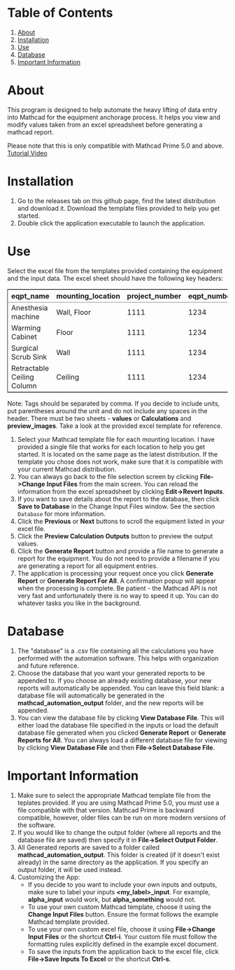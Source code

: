 
# Table of Contents

1.  [About](#org9c1fd81)
2.  [Installation](#org066badd)
3.  [Use](#orgf70a4cd)
4.  [Database](#org84477db)
5.  [Important Information](#org617affb)



<a id="org9c1fd81"></a>

# About

This program is designed to help automate the heavy lifting of data entry into Mathcad for the equipment anchorage process. It helps you view and modify values taken from an excel spreadsheet before generating a mathcad report.

Please note that this is only compatible with Mathcad Prime 5.0 and above.
[Tutorial Video](https://youtu.be/aOWT9xCHb2I)


<a id="org066badd"></a>

# Installation

1.  Go to the releases tab on this github page, find the latest distribution and download it. Download the template files provided to help you get started.
2.  Double click the application executable to launch the application.


<a id="orgf70a4cd"></a>

# Use

Select the excel file from the templates provided containing the equipment and the input data. The excel sheet should have the following key headers:

<table border="2" cellspacing="0" cellpadding="6" rules="groups" frame="hsides">


<colgroup>
<col  class="org-left" />

<col  class="org-left" />

<col  class="org-right" />

<col  class="org-right" />

<col  class="org-left" />

<col  class="org-left" />
</colgroup>
<thead>
<tr>
<th scope="col" class="org-left">eqpt_name</th>
<th scope="col" class="org-left">mounting_location</th>
<th scope="col" class="org-right">project_number</th>
<th scope="col" class="org-right">eqpt_number</th>
<th scope="col" class="org-left">tags</th>
<th scope="col" class="org-left">eqpt_tags</th>
</tr>
</thead>

<tbody>
<tr>
<td class="org-left">Anesthesia machine</td>
<td class="org-left">Wall, Floor</td>
<td class="org-right">1111</td>
<td class="org-right">1234</td>
<td class="org-left">Medical</td>
<td class="org-left">Foo, Bar</td>
</tr>


<tr>
<td class="org-left">Warming Cabinet</td>
<td class="org-left">Floor</td>
<td class="org-right">1111</td>
<td class="org-right">1234</td>
<td class="org-left">Medical</td>
<td class="org-left">Foo</td>
</tr>


<tr>
<td class="org-left">Surgical Scrub Sink</td>
<td class="org-left">Wall</td>
<td class="org-right">1111</td>
<td class="org-right">1234</td>
<td class="org-left">Medical</td>
<td class="org-left">Bar</td>
</tr>


<tr>
<td class="org-left">Retractable Ceiling Column</td>
<td class="org-left">Ceiling</td>
<td class="org-right">1111</td>
<td class="org-right">1234</td>
<td class="org-left">Medical</td>
<td class="org-left">Foo, Bar</td>
</tr>
</tbody>
</table>

Note: Tags should be separated by comma. If you decide to include units, put parentheses around the unit and do not include any spaces in the header. There must be two sheets - **values** or **Calculations** and **preview\_images**. Take a look at the provided excel template for reference.

1.  Select your Mathcad template file for each mounting location. I have provided a single file that works for each location to help you get started. It is located on the same page as the latest distribution. If the template you chose does not work, make sure that it is compatible with your current Mathcad distribution.
2.  You can always go back to the file selection screen by clicking **File->Change Input Files** from the main screen. You can reload the information from the excel spreadsheet by clicking **Edit->Revert Inputs**.
3.  If you want to save details about the report to the database, then click **Save to Database** in the Change Input Files window. See the section `Database` for more information.
4.  Click the **Previous** or **Next** buttons to scroll the equipment listed in your excel file.
5.  Click the **Preview Calculation Outputs** button to preview the output values.
6.  Click the **Generate Report** button and provide a file name to generate a report for the equipment. You do not need to provide a filename if you are generating a report for all equipment entries.
7.  The application is processing your request once you click **Generate Report** or **Generate Report For All**. A confirmation popup will appear when the processing is complete. Be patient - the Mathcad API is not very fast and unfortunately there is no way to speed it up. You can do whatever tasks you like in the background.


<a id="org84477db"></a>

# Database

1.  The "database" is a .csv file containing all the calculations you have performed with the automation software. This helps with organization and future reference.
2.  Choose the database that you want your generated reports to be appended to. If you choose an already existing database, your new reports will automatically be appended. You can leave this field blank: a database file will automatically be generated in the **mathcad\_automation\_output** folder, and the new reports will be appended.
3.  You can view the database file by clicking **View Database File**. This will either load the database file specified in the inputs or load the default database file generated when you clicked **Generate Report** or **Generate Reports for All**. You can always load a different database file for viewing by clicking **View Database File** and then **File->Select Database File**.


<a id="org617affb"></a>

# Important Information

1.  Make sure to select the appropriate Mathcad template file from the teplates provided. If you are using Mathcad Prime 5.0, you must use a file compatible with that version. Mathcad Prime is backward compatible, however, older files can be run on more modern versions of the software.
2.  If you would like to change the output folder (where all reports and the database file are saved) then specify it in **File->Select Output Folder**.
3.  All Generated reports are saved to a folder called **mathcad\_automation\_output**. This folder is created (if it doesn't exist already) in the same directory as the application. If you specify an output folder, it will be used instead.
4.  Customizing the App:
    -   If you decide to you want to include your own inputs and outputs, make sure to label your inputs **<my\_label>\_input**. For example, **alpha\_input** would work, but **alpha\_something** would not.
    -   To use your own custom Mathcad template, choose it using the **Change Input Files** button. Ensure the format follows the example Mathcad template provided.
    -   To use your own custom excel file, choose it using **File->Change Input Files** or the shortcut **Ctrl-i**. Your custom file must follow the formatting rules explicitly defined in the example excel document.
    -   To save the inputs from the application back to the excel file, click **File->Save Inputs To Excel** or the shortcut **Ctrl-s**.

